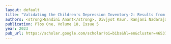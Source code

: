 ```yaml
---
layout: default
title: "Validating the Children's Depression Inventory-2: Results from the Growing Up in Singapore Towards Healthy Outcomes (GUSTO) study"
authors: <strong>Nandini Anant</strong>, Divjyot Kaur, Ranjani Nadarajan, Desiree Y Phua, Yap Seng Chong, Peter D Gluckman, Fabian Yap, Helen Chen, Birit Broekman, Michael J Meaney, Yuen-Siang Ang 
publication: Plos One, Volume 18, Issue 5
year: 2023
pub_url: https://scholar.google.com/scholar?oi=bibs&hl=en&cluster=4653783479904509979#d=gs_qabs&t=1692603915262&u=%23p%3DGyBKDWuPlUAJ 
---
```

